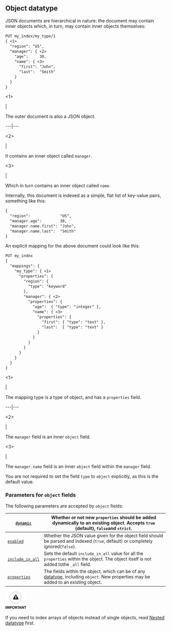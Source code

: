 ## Object datatype

JSON documents are hierarchical in nature: the document may contain inner objects which, in turn, may contain inner objects themselves:
    
    
    PUT my_index/my_type/1
    { <1>
      "region": "US",
      "manager": { <2>
        "age":     30,
        "name": { <3>
          "first": "John",
          "last":  "Smith"
        }
      }
    }

<1>

| 

The outer document is also a JSON object.   
  
---|---  
  
<2>

| 

It contains an inner object called `manager`.   
  
<3>

| 

Which in turn contains an inner object called `name`.   
  
Internally, this document is indexed as a simple, flat list of key-value pairs, something like this:
    
    
    {
      "region":             "US",
      "manager.age":        30,
      "manager.name.first": "John",
      "manager.name.last":  "Smith"
    }

An explicit mapping for the above document could look like this:
    
    
    PUT my_index
    {
      "mappings": {
        "my_type": { <1>
          "properties": {
            "region": {
              "type": "keyword"
            },
            "manager": { <2>
              "properties": {
                "age":  { "type": "integer" },
                "name": { <3>
                  "properties": {
                    "first": { "type": "text" },
                    "last":  { "type": "text" }
                  }
                }
              }
            }
          }
        }
      }
    }

<1>

| 

The mapping type is a type of object, and has a `properties` field.   
  
---|---  
  
<2>

| 

The `manager` field is an inner `object` field.   
  
<3>

| 

The `manager.name` field is an inner `object` field within the `manager` field.   
  
You are not required to set the field `type` to `object` explicitly, as this is the default value.

### Parameters for `object` fields

The following parameters are accepted by `object` fields:

[`dynamic`](dynamic.html)| Whether or not new `properties` should be added dynamically to an existing object. Accepts `true` (default), `false`and `strict`.     
---|---    
[`enabled`](enabled.html)| Whether the JSON value given for the object field should be parsed and indexed (`true`, default) or completely ignored(`false`).     
[`include_in_all`](include-in-all.html)| Sets the default `include_in_all` value for all the `properties` within the object. The object itself is not added tothe `_all` field.     
[`properties`](properties.html)| The fields within the object, which can be of any [datatype](mapping-types.html), including `object`. New properties may be added to an existing object.   
  
![Important](/images/icons/important.png)

If you need to index arrays of objects instead of single objects, read [Nested datatype](nested.html) first.
